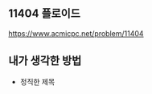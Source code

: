 ## 11404 플로이드

<https://www.acmicpc.net/problem/11404>

## 내가 생각한 방법

<!-- ![이미지](./img.png) -->

- 정직한 제목
